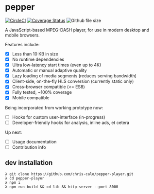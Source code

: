 # pepper

[![CircleCI](https://circleci.com/gh/chris-calo/pepper-player.svg?style=shield&circle-token=0c5dc10e0b028da9d6e882f19944f7fd21ae318c)](https://circleci.com/gh/chris-calo/pepper-player)
[![Coverage Status](https://coveralls.io/repos/github/chris-calo/pepper-player/badge.svg?branch=master&t=dP79wl)](https://coveralls.io/github/chris-calo/pepper-player?branch=master)
![Github file size](http://shields.git.vulcanca.com/github/size/chris-calo/pepper-player/lib/pepper.js.gz.svg)

A JavaScript-based MPEG-DASH player, for use in modern desktop and mobile
browsers.

Features include:

- [x] Less than 10 KB in size
- [x] No runtime dependencies
- [x] Ultra low-latency start times (even up to 4K)
- [x] Automatic or manual adaptive quality
- [x] Lazy loading of media segments (reduces serving bandwidth)
- [x] Client-side, on-the-fly HLS conversion (currently static only)
- [x] Cross-browser compatible (<= ES8)
- [x] Fully tested, ~100% coverage
- [x] Mobile compatible

Being incorporated from working prototype now:
- [ ] Hooks for custom user-interface (in-progress)
- [ ] Developer-friendly hooks for analysis, inline ads, et cetera

Up next:
- [ ] Usage documentation
- [ ] Contribution info

## dev installation
```
λ git clone https://github.com/chris-calo/pepper-player.git
λ cd pepper-player
λ npm i
λ npm run build && cd lib && http-server --port 8000
```
